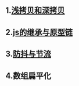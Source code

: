 ## 1.[浅拷贝和深拷贝](obsidian://open?vault=%E7%AC%94%E8%AE%B0%E6%80%BB%E6%96%87%E4%BB%B6%E5%A4%B9&file=%E5%AD%A6%E4%B9%A0%E7%AC%94%E8%AE%B0%2F%E7%BC%96%E7%A8%8B%E8%AF%AD%E8%A8%80%2F%E5%89%8D%E7%AB%AF%E8%AF%AD%E8%A8%80%2FJavaScript%2FJavaScript%E5%AD%A6%E4%B9%A0%2F4.JS%E7%B2%BE%E8%AE%B2%2F1.%E6%B5%85%E6%8B%B7%E8%B4%9D%E5%92%8C%E6%B7%B1%E6%8B%B7%E8%B4%9D)
## 2.[js的继承与原型链](obsidian://open?vault=%E7%AC%94%E8%AE%B0%E6%80%BB%E6%96%87%E4%BB%B6%E5%A4%B9&file=%E5%AD%A6%E4%B9%A0%E7%AC%94%E8%AE%B0%2F%E7%BC%96%E7%A8%8B%E8%AF%AD%E8%A8%80%2F%E5%89%8D%E7%AB%AF%E8%AF%AD%E8%A8%80%2FJavaScript%2FJavaScript%E5%AD%A6%E4%B9%A0%2F4.JS%E7%B2%BE%E8%AE%B2%2F2.js%E7%9A%84%E7%BB%A7%E6%89%BF%E5%92%8C%E5%8E%9F%E5%9E%8B%E9%93%BE)
## 3.[防抖与节流](obsidian://open?vault=%E7%AC%94%E8%AE%B0%E6%80%BB%E6%96%87%E4%BB%B6%E5%A4%B9&file=%E5%AD%A6%E4%B9%A0%E7%AC%94%E8%AE%B0%2F%E7%BC%96%E7%A8%8B%E8%AF%AD%E8%A8%80%2F%E5%89%8D%E7%AB%AF%E8%AF%AD%E8%A8%80%2FJavaScript%2FJavaScript%E5%AD%A6%E4%B9%A0%2F5.%E9%AB%98%E7%BA%A7%E5%BA%94%E7%94%A8%2F1.%E9%98%B2%E6%8A%96%E8%8A%82%E6%B5%81)
## 4.数组扁平化
